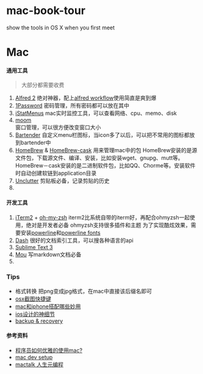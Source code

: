 # mac-book-tour
show the tools in OS X when you first meet

# Mac

#### 通用工具
> 大部分都需要收费

1. [Alfred 2](https://www.macupdate.com/app/mac/34344/alfred)
绝对神器，配上[alfred workflow](https://github.com/zenorocha/alfred-workflows)使用简直是爽到爆
2.  [1Password](https://agilebits.com/onepassword/mac) 
密码管理，所有密码都可以放在其中
3. [iStatMenus](http://bjango.com/mac/istatmenus/)
mac实时监控工具，可以查看网络、cpu、memo、disk
4. [moom](http://manytricks.com/moom/)   
窗口管理，可以很方便改变窗口大小
5. [Bartender](http://www.macbartender.com/)
自定义menu栏图标，当icon多了以后，可以把不常用的图标都放到bartender中
6. [HomeBrew](http://brew.sh/) & [HomeBrew-cask](#)
用来管理mac中的包
HomeBrew安装的是源文件包，下载源文件、编译、安装，比如安装wget、gnupg、mutt等。
HomeBrew－cask安装的是二进制软件包，比如QQ、Chorme等。安装软件时自动创建软链到application目录
7. [Unclutter](http://unclutterapp.com/)
剪贴板必备，记录剪贴的历史
8. 

#### 开发工具
1. [iTerm2](http://iterm2.com/) + [oh-my-zsh](http://ohmyz.sh/)
iterm2比系统自带的iterm好，再配合ohmyzsh一起使用，绝对是开发者必备
ohmyzsh支持很多插件和主题
为了实现酷炫效果，需要安装[powerline](https://powerline.readthedocs.org/en/master/)和[powerline fonts](https://github.com/powerline/fonts)
2. [Dash](http://kapeli.com/dash)
很好的文档索引工具，可以搜各种语言的api
3. [Sublime Text 3]()
4. [Mou](http://25.io/mou/)
写markdown文档必备
5. 


### Tips

* 格式转换
把png变成jpg格式，在mac中直接该后缀名即可
* [osx截图快捷键](http://zhi.hu/Ga0u)
* [mac和iphone搭配哪些妙用](http://www.zhihu.com/question/27229684/answer/36508879)
* [ios设计的神细节](http://www.zhihu.com/question/27351776/answer/36383913?group_id=565981083980734464)
* [backup & recovery](https://github.com/pubyun/macdev/blob/master/recovery.md)

#### 参考资料
* [程序员如何优雅的使用mac?](http://www.zhihu.com/question/20873070)
* [mac dev setup](https://github.com/nicolashery/mac-dev-setup#sublime-text)
* [mactalk 人生元编程](http://www.duokan.com/book/40930)
